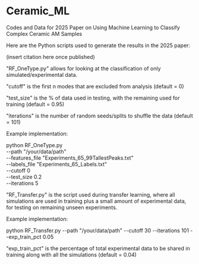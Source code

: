 # Ceramic_ML
Codes and Data for 2025 Paper on Using Machine Learning to Classify Complex Ceramic AM Samples

Here are the Python scripts used to generate the results in the 2025 paper:

(insert citation here once published)

"RF_OneType.py" allows for looking at the classification of only simulated/experimental data.

  "cutoff" is the first n modes that are excluded from analysis (default = 0)

  "test_size" is the % of data used in testing, with the remaining used for training (default = 0.95)

  "iterations" is the number of random seeds/splits to shuffle the data (default = 101)

Example implementation:

python RF_OneType.py \
    --path "/your/data/path" \
    --features_file "Experiments_65_99TallestPeaks.txt" \
    --labels_file "Experiments_65_Labels.txt" \
    --cutoff 0 \
    --test_size 0.2 \
    --iterations 5

"RF_Transfer.py" is the script used during transfer learning, where all simulations are used in training plus a small amount of experimental data, for testing on remaining unseen experiments.

Example implementation:

python RF_Transfer.py --path "/your/data/path" --cutoff 30 --iterations 101 --exp_train_pct 0.05

  "exp_train_pct" is the percentage of total experimental data to be shared in training along with all the simulations (default = 0.04)
